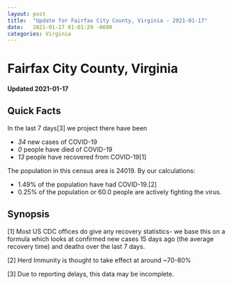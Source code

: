 ```yaml
---
layout: post
title:  "Update for Fairfax City County, Virginia - 2021-01-17"
date:   2021-01-17 01:01:29 -0600
categories: Virginia
---
```


# Fairfax City County, Virginia
#### Updated 2021-01-17

## Quick Facts

In the last 7 days[3] we project there have been
- *34* new cases of COVID-19
- *0* people have died of COVID-19
- *13* people have recovered from COVID-19[1]

The population in this census area is 24019. By our calculations:
- 1.49% of the population have had COVID-19.[2]
- 0.25% of the population or 60.0 people are actively fighting the virus.

## Synopsis




[1] Most US CDC offices do give any recovery statistics- we base this on a formula which looks at confirmed new cases
15 days ago (the average recovery time) and deaths over the last 7 days.

[2] Herd Immunity is thought to take effect at around ~70-80%

[3] Due to reporting delays, this data may be incomplete.
 
    